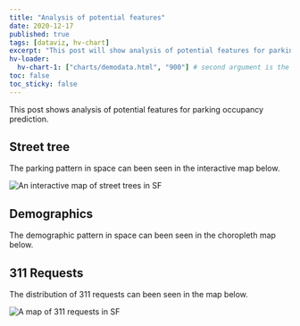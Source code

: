 ```yaml
---
title: "Analysis of potential features"
date: 2020-12-17
published: true
tags: [dataviz, hv-chart]
excerpt: "This post will show analysis of potential features for parking occupancy prediction."
hv-loader:
  hv-chart-1: ["charts/demodata.html", "900"] # second argument is the height
toc: false
toc_sticky: false
---
```


This post shows analysis of potential features for parking occupancy prediction.

## Street tree

The parking pattern in space can been seen in the interactive map below.

![An interactive map of street trees in SF]({{site.url}}{{site.baseurl}}/assets/images/hvplot-street-tree.png)

## Demographics

The demographic pattern in space can been seen in the choropleth map below.

<div id="hv-chart-1"></div>


## 311 Requests

The distribution of 311 requests can been seen in the map below.

![A map of 311 requests in SF]({{site.url}}{{site.baseurl}}/assets/images/311hexmap.png)
